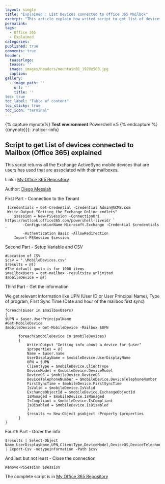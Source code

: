 ```yaml
---
layout: single
title: "Explained : List Devices connected to Office 365 Mailbox"
excerpt: "This article explain how writed script to get list of devices connected to Mailbox (Office 365)"
permalink:
tags:
  - Office 365
  - Explained  
categories:
published: true
comments: true
header:
  teaserlogo:
  teaser: ''
  image: images/headers/mountain01_1920x500.jpg
  caption:
gallery:
  - image_path: ''
    url: ''
    title: ''
toc: true
toc_label: "Table of content"
toc_sticky: true
toc_icon: "terminal"
---
```


{% capture mynote%}
**Test environment** Powershell v.5
{% endcapture %}
{{mynote}}{: .notice--info}

## Script to get List of devices connected to Mailbox (Office 365) explained

This script returns all the Exchange ActiveSync mobile devices that are users has used that are associated with their mailboxes.

Link : <a href="https://github.com/diegomessiah/Office_365/blob/master/Device_List_Mobile.ps1" target="_blank">My Office 365 Repository</a>

Author:   <a href="https://github.com/diegomessiah" target="_blank">Diego Messiah</a>

First Part - Connection to the Tenant
```
 $credentials = Get-Credential -Credential Admin@ACME.com
 Write-Output "Getting the Exchange Online cmdlets"
    $session = New-PSSession -ConnectionUri https://outlook.office365.com/powershell-liveid/ `
        -ConfigurationName Microsoft.Exchange -Credential $credentials `
        -Authentication Basic -AllowRedirection
    Import-PSSession $session
```
Second Part - Setup Variable and CSV
```
#Location of CSV
$csv = ".\MobileDevices.csv" 
$results = @()
#The default quota is for 1000 items
$mailboxUsers = get-mailbox -resultsize unlimited
$mobileDevice = @()
```

Third Part - Get the information

We get relevant information like UPN (User ID or User Principal Name), Type of program, First Sync Time (Date and hour of the mailbox first sync)


```
foreach($user in $mailboxUsers)
{
$UPN = $user.UserPrincipalName
#Get-MobileDevice
$mobileDevices = Get-MobileDevice -Mailbox $UPN

      foreach($mobileDevice in $mobileDevices)
      {
          Write-Output "Getting info about a device for $user"
          $properties = @{
          Name = $user.name
          UserDisplayName = $mobileDevice.UserDisplayName
          UPN = $UPN
          ClientType = $mobileDevice.ClientType
          DeviceModel = $mobileDevice.DeviceModel
          DeviceOS = $mobileDevice.DeviceOS
          DeviceTelephoneNumber = $mobileDevice.DeviceTelephoneNumber
          FirstSyncTime = $mobileDevice.FirstSyncTime
          IsValid = $mobileDevice.IsValid
          ExchangeObjectId = $mobileDevice.ExchangeObjectId 
          IsManaged = $mobileDevice.IsManaged
          IsCompliant = $mobileDevice.IsCompliant
          IsDisabled = $mobileDevice.IsDisabled
          }
          $results += New-Object psobject -Property $properties
      }
}
```
Fourth Part - Order the info
```
$results | Select-Object Name,UserDisplayName,UPN,ClientType,DeviceModel,DeviceOS,DeviceTelephoneNumber,FirstSyncTime,IsValid,ExchangeObjectId,IsManaged,IsCompliant,IsDisabledName | Export-Csv -notypeinformation -Path $csv
```
And last but not least - Close the connection
```
Remove-PSSession $session
```
The complete script is in <a href="https://github.com/diegomessiah/Office_365/blob/master/Device_List_Mobile.ps1" target="_blank">My Office 365 Repository</a>
